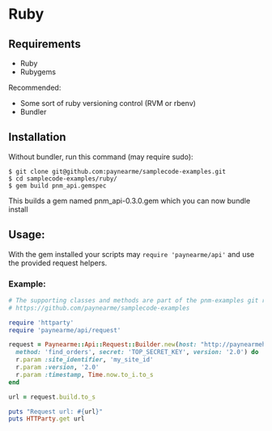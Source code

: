 # Ruby

## Requirements

- Ruby
- Rubygems

Recommended:
- Some sort of ruby versioning control (RVM or rbenv)
- Bundler

## Installation

Without bundler, run this command (may require sudo):

    $ git clone git@github.com:paynearme/samplecode-examples.git
    $ cd samplecode-examples/ruby/
    $ gem build pnm_api.gemspec

This builds a gem named pnm_api-0.3.0.gem which you can now bundle install

## Usage:

With the gem installed your scripts may `require 'paynearme/api'` and use the provided request helpers.

### Example:

```ruby
# The supporting classes and methods are part of the pnm-examples git repository
# https://github.com/paynearme/samplecode-examples

require 'httparty'
require 'paynearme/api/request'

request = Paynearme::Api::Request::Builder.new(host: "http://paynearmehost.tld/api", 
  method: 'find_orders', secret: 'TOP_SECRET_KEY', version: '2.0') do |r|
  r.param :site_identifier, 'my_site_id'
  r.param :version, '2.0'
  r.param :timestamp, Time.now.to_i.to_s
end

url = request.build.to_s

puts "Request url: #{url}"
puts HTTParty.get url
```
